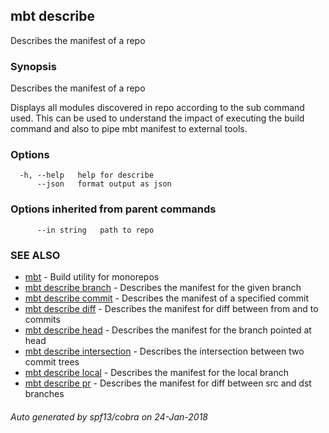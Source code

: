 ## mbt describe

Describes the manifest of a repo

### Synopsis


Describes the manifest of a repo

Displays all modules discovered in repo according to the sub command 
used. This can be used to understand the impact of executing the build 
command and also to pipe mbt manifest to external tools.
	

### Options

```
  -h, --help   help for describe
      --json   format output as json
```

### Options inherited from parent commands

```
      --in string   path to repo
```

### SEE ALSO
* [mbt](mbt.md)	 - Build utility for monorepos
* [mbt describe branch](mbt_describe_branch.md)	 - Describes the manifest for the given branch
* [mbt describe commit](mbt_describe_commit.md)	 - Describes the manifest of a specified commit
* [mbt describe diff](mbt_describe_diff.md)	 - Describes the manifest for diff between from and to commits
* [mbt describe head](mbt_describe_head.md)	 - Describes the manifest for the branch pointed at head
* [mbt describe intersection](mbt_describe_intersection.md)	 - Describes the intersection between two commit trees
* [mbt describe local](mbt_describe_local.md)	 - Describes the manifest for the local branch
* [mbt describe pr](mbt_describe_pr.md)	 - Describes the manifest for diff between src and dst branches

###### Auto generated by spf13/cobra on 24-Jan-2018
